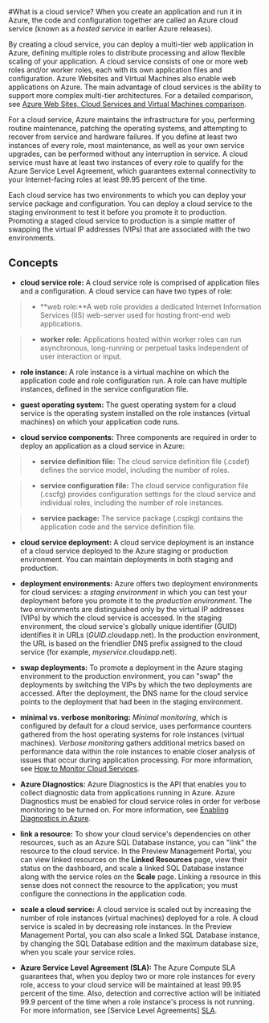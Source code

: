 <properties urlDisplayName="What is a Cloud Service" pageTitle="What is a cloud service - Azure service management" metaKeywords="Azure cloud services intro, cloud services overview, cloud services basics" description="An introduction to the cloud service in Azure." metaCanonical="" services="cloud-services" documentationCenter="" title="What is a cloud service?" authors="ryanwi" solutions="" manager="timlt" editor="" />

<tags ms.service="cloud-services" ms.workload="tbd" ms.tgt_pltfrm="na" ms.devlang="na" ms.topic="article" ms.date="10/23/2014" ms.author="ryanwi" />




#What is a cloud service?
When you create an application and run it in Azure, the code and configuration together are called an Azure cloud service (known as a *hosted service* in earlier Azure releases).

By creating a cloud service, you can deploy a multi-tier web application in Azure, defining multiple roles to distribute processing and allow flexible scaling of your application. A cloud service consists of one or more web roles and/or worker roles, each with its own application files and configuration. Azure Websites and Virtual Machines also enable web applications on Azure.  The main advantage of cloud services is the ability to support more complex multi-tier architectures. For a  detailed comparison, see [Azure Web Sites, Cloud Services and Virtual Machines comparison][Comparison].

For a cloud service, Azure maintains the infrastructure for you, performing routine maintenance, patching the operating systems, and attempting to recover from service and hardware failures. If you define at least two instances of every role, most maintenance, as well as your own service upgrades, can be performed without any interruption in service. A cloud service must have at least two instances of every role to qualify for the Azure Service Level Agreement, which guarantees external connectivity to your Internet-facing roles at least 99.95 percent of the time. 

Each cloud service has two environments to which you can deploy your service package and configuration. You can deploy a cloud service to the staging environment to test it before you promote it to production. Promoting a staged cloud service to production is a simple matter of swapping the virtual IP addresses (VIPs) that are associated with the two environments. 


## Concepts ##


- **cloud service role:** A cloud service role is comprised of application files and a configuration. A cloud service can have two types of role:
 
>- **web role:**A web role provides a dedicated Internet Information Services (IIS) web-server used for hosting front-end web applications.

>- **worker role:** Applications hosted within worker roles can run asynchronous, long-running or perpetual tasks independent of user interaction or input.

- **role instance:** A role instance is a virtual machine on which the application code and role configuration run. A role can have multiple instances, defined in the service configuration file.

- **guest operating system:** The guest operating system for a cloud service is the operating system installed on the role instances (virtual machines) on which your application code runs.

- **cloud service components:** Three components are required in order to deploy an application as a cloud service in Azure:

>- **service definition file:** The cloud service definition file (.csdef) defines the service model, including the number of roles.

>- **service configuration file:** The cloud service configuration file (.cscfg) provides configuration settings for the cloud service and individual roles, including the number of role instances.

>- **service package:** The service package (.cspkg) contains the application code and the service definition file.

- **cloud service deployment:** A cloud service deployment is an instance of a cloud service deployed to the Azure staging or production environment. You can maintain deployments in both staging and production.

- **deployment environments:** Azure offers two deployment environments for cloud services: a *staging environment* in which you can test your deployment before you promote it to the *production environment*. The two environments are distinguished only by the virtual IP addresses (VIPs) by which the cloud service is accessed. In the staging environment, the cloud service's globally unique identifier (GUID) identifies it in URLs (*GUID*.cloudapp.net). In the production environment, the URL is based on the friendlier DNS prefix assigned to the cloud service (for example, *myservice*.cloudapp.net).

- **swap deployments:** To promote a deployment in the Azure staging environment to the production environment, you can "swap" the deployments by switching the VIPs by which the two deployments are accessed. After the deployment, the DNS name for the cloud service points to the deployment that had been in the staging environment. 

- **minimal vs. verbose monitoring:** *Minimal monitoring*, which is configured by default for a cloud service, uses performance counters gathered from the host operating systems for role instances (virtual machines). *Verbose monitoring* gathers additional metrics based on performance data within the role instances to enable closer analysis of issues that occur during application processing. For more information, see [How to Monitor Cloud Services][HTMonitorCloudServices].

- **Azure Diagnostics:** Azure Diagnostics is the API that enables you to collect diagnostic data from applications running in Azure. Azure Diagnostics must be enabled for cloud service roles in order for verbose monitoring to be turned on. For more information, see [Enabling Diagnostics in Azure][CloudServicesDiagnostics].

- **link a resource:** To show your cloud service's dependencies on other resources, such as an Azure SQL Database instance, you can "link" the resource to the cloud service. In the Preview Management Portal, you can view linked resources on the **Linked Resources** page, view their status on the dashboard, and scale a linked SQL Database instance along with the service roles on the **Scale** page. Linking a resource in this sense does not connect the resource to the application; you must configure the connections in the application code.

- **scale a cloud service:** A cloud service is scaled out by increasing the number of role instances (virtual machines) deployed for a role. A cloud service is scaled in by decreasing role instances. In the Preview Management Portal, you can also scale a linked SQL Database instance, by changing the SQL Database edition and the maximum database size, when you scale your service roles.

- **Azure Service Level Agreement (SLA):** The Azure Compute SLA guarantees that, when you deploy two or more role instances for every role, access to your cloud service will be maintained at least 99.95 percent of the time. Also, detection and corrective action will be initiated 99.9 percent of the time when a role instance's process is not running. For more information, see [Service Level Agreements] [SLA].

[HTMonitorCloudServices]:http://azure.microsoft.com/en-us/manage/services/cloud-services/how-to-monitor-a-cloud-service/
[SLA]: http://azure.microsoft.com/en-us/support/legal/sla/
[CloudServicesDiagnostics]: http://azure.microsoft.com/en-us/documentation/articles/cloud-services-dotnet-diagnostics/
[Comparison]: http://azure.microsoft.com/en-us/documentation/articles/choose-web-site-cloud-service-vm/
